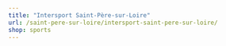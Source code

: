 ```yaml
---
title: "Intersport Saint-Père-sur-Loire"
url: /saint-pere-sur-loire/intersport-saint-pere-sur-loire/
shop: sports
---
```

